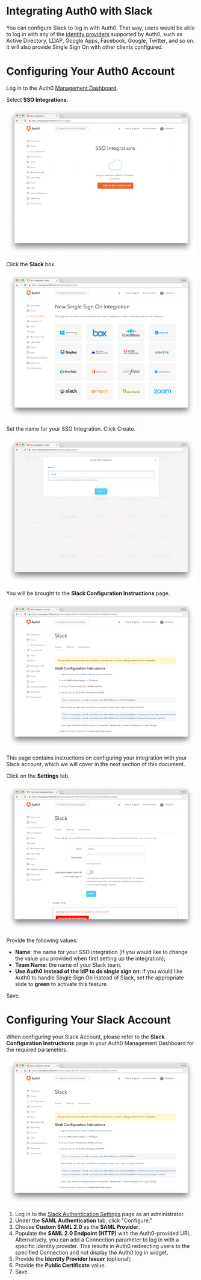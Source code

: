 # Integrating Auth0 with Slack

You can configure Slack to log in with Auth0. That way, users would be able to log in with any of the [identity providers](/identityproviders) supported by Auth0, such as Active Directory, LDAP, Google Apps, Facebook, Google, Twitter, and so on. It will also provide Single Sign On with other clients configured.

# Configuring Your Auth0 Account

Log in to the Auth0 [Management Dashboard](${uiURL}).

Select **SSO Integrations**.

![](/media/articles/scenarios/slack/sso-integration.png)

Click the **Slack** box.

![](/media/articles/scenarios/slack/sso-int-options.png)

Set the name for your SSO Integration. Click Create.

![](/media/articles/scenarios/slack/sso-int-name.png)

You will be brought to the **Slack Configuration Instructions** page.

![](/media/articles/scenarios/slack/slack-config-instructions.png)

This page contains instructions on configuring your integration with your Slack account, which we will cover in the next section of this document.

Click on the **Settings** tab.

![](/media/articles/scenarios/slack/slack-settings.png)

Provide the following values:
* **Name**: the name for your SSO integration (if you would like to change the value you provided when first setting up the integration);
* **Team Name**: the name of your Slack team.
* **Use Auth0 instead of the IdP to do single sign on**: if you would like Auth0 to handle Single Sign On instead of Slack, set the appropriate slide to **green** to activate this feature.

Save.

# Configuring Your Slack Account

When configuring your Slack Account, please refer to the **Slack Configuration Instructions** page in your Auth0 Management Dashboard for the required parameters.

![](/media/articles/scenarios/slack/slack-config-instructions.png)

1. Log in to the [Slack Authentication Settings](https://slack.com/admin/auth) page as an administrator.
2. Under the **SAML Authentication** tab, click "Configure."
3. Choose **Custom SAML 2.0** as the **SAML Provider**.
4. Populate the **SAML 2.0 Endpoint (HTTP)** with the Auth0-provided URL. Alternatively, you can add a Connection parameter to log in with a specific identity provider. This results in Auth0 redirecting users to the specified Connection and not display the Auth0 log in widget.
5. Provide the **Identity Provider Issuer** (optional);
6. Provide the **Public Certificate** value.
7. Save.

